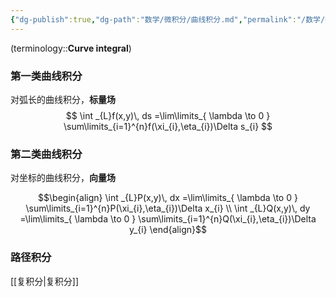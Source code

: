 ```yaml
---
{"dg-publish":true,"dg-path":"数学/微积分/曲线积分.md","permalink":"/数学/微积分/曲线积分/","dgPassFrontmatter":true,"noteIcon":"","created":"2024-05-21T15:20:28.352+08:00","updated":"2024-08-24T23:41:10.627+08:00"}
---
```


(terminology::**Curve integral**)
### 第一类曲线积分
对弧长的曲线积分，**标量场**
$$
\int _{L}f(x,y)\, ds =\lim\limits_{ \lambda \to 0 } \sum\limits_{i=1}^{n}f(\xi_{i},\eta_{i})\Delta s_{i}
$$



### 第二类曲线积分
对坐标的曲线积分，**向量场**

$$\begin{align}
\int _{L}P(x,y)\, dx =\lim\limits_{ \lambda \to 0 } \sum\limits_{i=1}^{n}P(\xi_{i},\eta_{i})\Delta x_{i} \\
\int _{L}Q(x,y)\, dy =\lim\limits_{ \lambda \to 0 } \sum\limits_{i=1}^{n}Q(\xi_{i},\eta_{i})\Delta y_{i}
\end{align}$$


### 路径积分
[[复积分\|复积分]]

